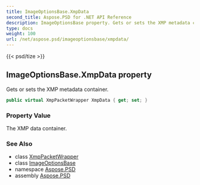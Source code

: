 ```yaml
---
title: ImageOptionsBase.XmpData
second_title: Aspose.PSD for .NET API Reference
description: ImageOptionsBase property. Gets or sets the XMP metadata container
type: docs
weight: 100
url: /net/aspose.psd/imageoptionsbase/xmpdata/
---
```

{{< psd/tize >}}
## ImageOptionsBase.XmpData property

Gets or sets the XMP metadata container.

```csharp
public virtual XmpPacketWrapper XmpData { get; set; }
```

### Property Value

The XMP data container.

### See Also

* class [XmpPacketWrapper](../../../aspose.psd.xmp/xmppacketwrapper/)
* class [ImageOptionsBase](../)
* namespace [Aspose.PSD](../../imageoptionsbase/)
* assembly [Aspose.PSD](../../../)


